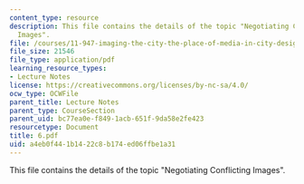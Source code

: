 ```yaml
---
content_type: resource
description: This file contains the details of the topic "Negotiating Conflicting
  Images".
file: /courses/11-947-imaging-the-city-the-place-of-media-in-city-design-and-development-fall-1998/a4eb0f441b1422c8b174ed06ffbe1a31_6.pdf
file_size: 21546
file_type: application/pdf
learning_resource_types:
- Lecture Notes
license: https://creativecommons.org/licenses/by-nc-sa/4.0/
ocw_type: OCWFile
parent_title: Lecture Notes
parent_type: CourseSection
parent_uid: bc77ea0e-f849-1acb-651f-9da58e2fe423
resourcetype: Document
title: 6.pdf
uid: a4eb0f44-1b14-22c8-b174-ed06ffbe1a31
---
```

This file contains the details of the topic "Negotiating Conflicting Images".
